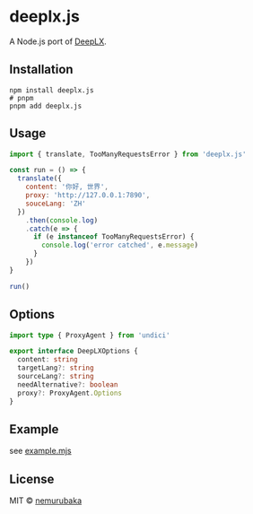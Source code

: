 # deeplx.js

A Node.js port of [DeepLX](https://github.com/OwO-Network/DeepLX).

## Installation

```shell
npm install deeplx.js
# pnpm 
pnpm add deeplx.js
```

## Usage

```js
import { translate, TooManyRequestsError } from 'deeplx.js'

const run = () => {
  translate({
    content: '你好, 世界',
    proxy: 'http://127.0.0.1:7890',
    souceLang: 'ZH'
  })
    .then(console.log)
    .catch(e => {
      if (e instanceof TooManyRequestsError) {
        console.log('error catched', e.message)
      }
    })
}

run()
```

## Options

```ts
import type { ProxyAgent } from 'undici'

export interface DeepLXOptions {
  content: string
  targetLang?: string
  sourceLang?: string
  needAlternative?: boolean
  proxy?: ProxyAgent.Options
}
```

## Example

see [example.mjs](./packages/playground/example.mjs)

## License

MIT &copy; [nemurubaka](https://github.com/cijiugechu)
